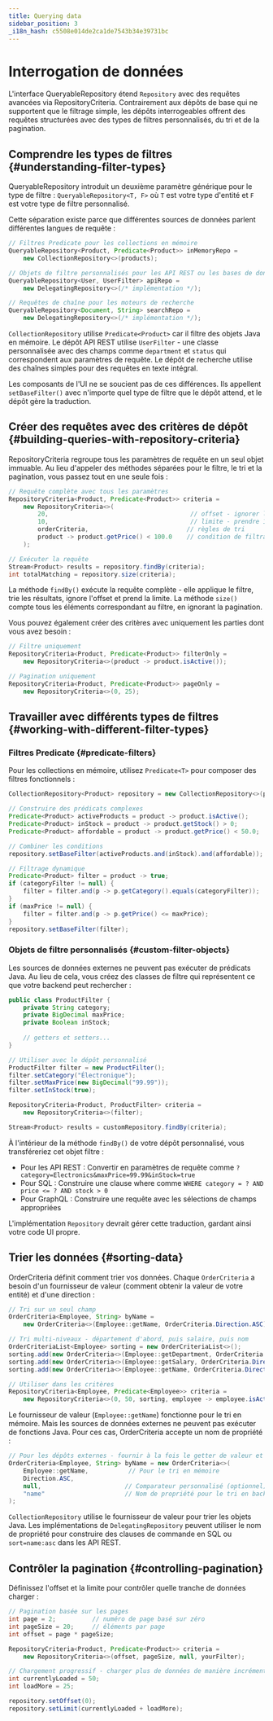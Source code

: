 ```yaml
---
title: Querying data
sidebar_position: 3
_i18n_hash: c5508e014de2ca1de7543b34e39731bc
---
```

<!-- vale off -->
# Interrogation de données <DocChip chip='since' label='25.02' />
<!-- vale on -->

L'interface <JavadocLink type="data" location="com/webforj/data/repository/QueryableRepository" code="true">QueryableRepository</JavadocLink> étend `Repository` avec des requêtes avancées via <JavadocLink type="data" location="com/webforj/data/repository/RepositoryCriteria" code="true">RepositoryCriteria</JavadocLink>. Contrairement aux dépôts de base qui ne supportent que le filtrage simple, les dépôts interrogeables offrent des requêtes structurées avec des types de filtres personnalisés, du tri et de la pagination.

## Comprendre les types de filtres {#understanding-filter-types}

<JavadocLink type="data" location="com/webforj/data/repository/QueryableRepository" code="true">QueryableRepository</JavadocLink> introduit un deuxième paramètre générique pour le type de filtre : `QueryableRepository<T, F>` où `T` est votre type d'entité et `F` est votre type de filtre personnalisé.

Cette séparation existe parce que différentes sources de données parlent différentes langues de requête :

```java
// Filtres Predicate pour les collections en mémoire
QueryableRepository<Product, Predicate<Product>> inMemoryRepo = 
    new CollectionRepository<>(products);

// Objets de filtre personnalisés pour les API REST ou les bases de données  
QueryableRepository<User, UserFilter> apiRepo = 
    new DelegatingRepository<>(/* implémentation */);

// Requêtes de chaîne pour les moteurs de recherche
QueryableRepository<Document, String> searchRepo = 
    new DelegatingRepository<>(/* implémentation */);
```

`CollectionRepository` utilise `Predicate<Product>` car il filtre des objets Java en mémoire. Le dépôt API REST utilise `UserFilter` - une classe personnalisée avec des champs comme `department` et `status` qui correspondent aux paramètres de requête. Le dépôt de recherche utilise des chaînes simples pour des requêtes en texte intégral.

Les composants de l'UI ne se soucient pas de ces différences. Ils appellent `setBaseFilter()` avec n'importe quel type de filtre que le dépôt attend, et le dépôt gère la traduction.

## Créer des requêtes avec des critères de dépôt {#building-queries-with-repository-criteria}

<JavadocLink type="data" location="com/webforj/data/repository/RepositoryCriteria" code="true">RepositoryCriteria</JavadocLink> regroupe tous les paramètres de requête en un seul objet immuable. Au lieu d'appeler des méthodes séparées pour le filtre, le tri et la pagination, vous passez tout en une seule fois :

```java
// Requête complète avec tous les paramètres
RepositoryCriteria<Product, Predicate<Product>> criteria = 
    new RepositoryCriteria<>( 
        20,                                       // offset - ignorer les 20 premiers
        10,                                       // limite - prendre 10 éléments  
        orderCriteria,                           // règles de tri
        product -> product.getPrice() < 100.0    // condition de filtrage
    );

// Exécuter la requête
Stream<Product> results = repository.findBy(criteria);
int totalMatching = repository.size(criteria);
```

La méthode `findBy()` exécute la requête complète - elle applique le filtre, trie les résultats, ignore l'offset et prend la limite. La méthode `size()` compte tous les éléments correspondant au filtre, en ignorant la pagination.

Vous pouvez également créer des critères avec uniquement les parties dont vous avez besoin :

```java
// Filtre uniquement
RepositoryCriteria<Product, Predicate<Product>> filterOnly = 
    new RepositoryCriteria<>(product -> product.isActive());

// Pagination uniquement  
RepositoryCriteria<Product, Predicate<Product>> pageOnly = 
    new RepositoryCriteria<>(0, 25);
```

## Travailler avec différents types de filtres {#working-with-different-filter-types}

### Filtres Predicate {#predicate-filters}

Pour les collections en mémoire, utilisez `Predicate<T>` pour composer des filtres fonctionnels :

```java
CollectionRepository<Product> repository = new CollectionRepository<>(products);

// Construire des prédicats complexes
Predicate<Product> activeProducts = product -> product.isActive();
Predicate<Product> inStock = product -> product.getStock() > 0;
Predicate<Product> affordable = product -> product.getPrice() < 50.0;

// Combiner les conditions
repository.setBaseFilter(activeProducts.and(inStock).and(affordable));

// Filtrage dynamique
Predicate<Product> filter = product -> true;
if (categoryFilter != null) {
    filter = filter.and(p -> p.getCategory().equals(categoryFilter));
}
if (maxPrice != null) {
    filter = filter.and(p -> p.getPrice() <= maxPrice);
}
repository.setBaseFilter(filter);
```


### Objets de filtre personnalisés {#custom-filter-objects}

Les sources de données externes ne peuvent pas exécuter de prédicats Java. Au lieu de cela, vous créez des classes de filtre qui représentent ce que votre backend peut rechercher :

```java
public class ProductFilter {
    private String category;
    private BigDecimal maxPrice;
    private Boolean inStock;
    
    // getters et setters...
}

// Utiliser avec le dépôt personnalisé
ProductFilter filter = new ProductFilter();
filter.setCategory("Électronique");
filter.setMaxPrice(new BigDecimal("99.99"));
filter.setInStock(true);

RepositoryCriteria<Product, ProductFilter> criteria = 
    new RepositoryCriteria<>(filter);

Stream<Product> results = customRepository.findBy(criteria);
```

À l'intérieur de la méthode `findBy()` de votre dépôt personnalisé, vous transféreriez cet objet filtre :
- Pour les API REST : Convertir en paramètres de requête comme `?category=Electronics&maxPrice=99.99&inStock=true`
- Pour SQL : Construire une clause where comme `WHERE category = ? AND price <= ? AND stock > 0`
- Pour GraphQL : Construire une requête avec les sélections de champs appropriées

L'implémentation `Repository` devrait gérer cette traduction, gardant ainsi votre code UI propre.

## Trier les données {#sorting-data}

<JavadocLink type="data" location="com/webforj/data/repository/OrderCriteria" code="true">OrderCriteria</JavadocLink> définit comment trier vos données. Chaque `OrderCriteria` a besoin d'un fournisseur de valeur (comment obtenir la valeur de votre entité) et d'une direction :

```java
// Tri sur un seul champ
OrderCriteria<Employee, String> byName = 
    new OrderCriteria<>(Employee::getName, OrderCriteria.Direction.ASC);

// Tri multi-niveaux - département d'abord, puis salaire, puis nom
OrderCriteriaList<Employee> sorting = new OrderCriteriaList<>();
sorting.add(new OrderCriteria<>(Employee::getDepartment, OrderCriteria.Direction.ASC));
sorting.add(new OrderCriteria<>(Employee::getSalary, OrderCriteria.Direction.DESC));  
sorting.add(new OrderCriteria<>(Employee::getName, OrderCriteria.Direction.ASC));

// Utiliser dans les critères
RepositoryCriteria<Employee, Predicate<Employee>> criteria = 
    new RepositoryCriteria<>(0, 50, sorting, employee -> employee.isActive());
```

Le fournisseur de valeur (`Employee::getName`) fonctionne pour le tri en mémoire. Mais les sources de données externes ne peuvent pas exécuter de fonctions Java. Pour ces cas, OrderCriteria accepte un nom de propriété :

```java
// Pour les dépôts externes - fournir à la fois le getter de valeur et le nom de propriété
OrderCriteria<Employee, String> byName = new OrderCriteria<>( 
    Employee::getName,           // Pour le tri en mémoire
    Direction.ASC,
    null,                       // Comparateur personnalisé (optionnel)
    "name"                      // Nom de propriété pour le tri en backend
);
```

`CollectionRepository` utilise le fournisseur de valeur pour trier les objets Java. Les implémentations de `DelegatingRepository` peuvent utiliser le nom de propriété pour construire des clauses de commande en SQL ou `sort=name:asc` dans les API REST.

## Contrôler la pagination {#controlling-pagination}

Définissez l'offset et la limite pour contrôler quelle tranche de données charger :

```java
// Pagination basée sur les pages
int page = 2;          // numéro de page basé sur zéro
int pageSize = 20;     // éléments par page
int offset = page * pageSize;

RepositoryCriteria<Product, Predicate<Product>> criteria = 
    new RepositoryCriteria<>(offset, pageSize, null, yourFilter);

// Chargement progressif - charger plus de données de manière incrémentielle  
int currentlyLoaded = 50;
int loadMore = 25;

repository.setOffset(0);
repository.setLimit(currentlyLoaded + loadMore);
```
